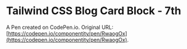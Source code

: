 # Tailwind CSS Blog Card Block - 7th

A Pen created on CodePen.io. Original URL: [https://codepen.io/componentity/pen/RwaogOx](https://codepen.io/componentity/pen/RwaogOx).


